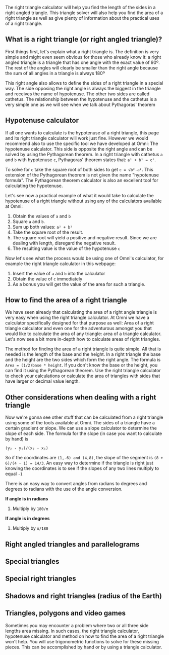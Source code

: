 The right triangle calculator will help you find the length of the sides in a right angled triangle. This triangle solver will also help you find the area of a right triangle as well as give plenty of information about the practical uses of a right triangle.

## What is a right triangle (or right angled triangle)?

First things first, let's explain what a right triangle is. The definition is very simple and might even seem obvious for those who already know it: a right angled triangle is a triangle that has one angle with the exact value of 90º. The rest of the angles will clearly be smaller than the right angle because the sum of all angles in a triangle is always 180º

This right angle also allows to define the sides of a right triangle in a special way. The side opposing the right angle is always the biggest in the triangle and receives the name of hypotenuse. The other two sides are called cathetus. The relationship between the hypotenuse and the cathetus is a very simple one as we will see when we talk about Pythagoras' theorem 

## Hypotenuse calculator

If all one wants to calculate is the hypotenuse of a right triangle, this page and its right triangle calculator will work just fine. However we would recommend also to use the specific tool we have developed at Omni: <portal cid="1098">The hypotenuse calculator</portal>. This side is opposite the right angle and can be solved by using the Pythagorean theorem. In a right triangle with cathetus `a` and `b` with hypotenuse `c`, Pythagoras' theorem states that: `a² + b² = c²`. 

To solve for `c` take the <portal cid="151">square root</portal> of both sides to get `c = √b²-a²`. This extension of the Pythagorean theorem is not given the name "hypotenuse formula". The <portal cid="53">Pythagorean theorem calculator</portal> is also an excellent tool for calculating the hypotenuse.

Let's see now a practical example of what it would take to calculate the hypotenuse of a right triangle without using any of the calculators available at Omni:

1. Obtain the values of `a` and `b`
1. Square `a` and `b`.
1. Sum up both values: `a² + b²`
1. Take the square root of the result. 
1. The square root will yield a positive and negative result. Since we are dealing with length, disregard the negative result.
1. The resulting value is the value of the hypotenuse `c`


Now let's see what the process would be using one of Omni's calculator, for example the right triangle calculator in this webpage:

1) Insert the value of `a` and `b` into the calculator
1) Obtain the value of `c` immediately
1) As a bonus you will get the value of the area for such a triangle.


## How to find the area of a right triangle

We have seen already that calculating the area of a right angle triangle is very easy when using the right triangle calculator. At Omni we have a calculator specifically designed for that purpose as well: <portal cid=1100> Area of a right triangle calculator</portal> and even one for the adventurous amongst you that would like to calculate the area of any triangle: <portal cid=906> area of a triangle calculator</portal>. Let's now see a bit more in-depth how to calculate areas of right triangles.

The method for finding the area of a right triangle is quite simple. All that is needed is the length of the base and the height. In a right triangle the base and the height are the two sides which form the right angle. The formula is `Area = (1/2)base * height`. If you don't know the base or the height, you can find it using the Pythagorean theorem. Use the right triangle calculator to check your calculations or calculate the area of triangles with sides that have larger or decimal value length.

## Other considerations when dealing with a right triangle

Now we're gonna see other stuff that can be calculated from a right triangle using some of the tools available at Omni. The sides of a triangle have a certain gradient or slope. We can use a <portal cid="184">slope calculator</portal> to determine the slope of each side. The formula for the slope (in case you want to calculate by hand) is 

`(y₂ - y₁)/(x₂ - x₁)`

So if the coordinates are `(1,-6) and (4,8)`, the slope of the segment is `(8 + 6)/(4 - 1) = 14/3`.  An easy way to determine if the triangle is right just knowing the coordinates is to see if the slopes of any two lines multiply to equal `-1`

There is an easy way to convert angles from radians to degrees and degrees to radians with the use of the <portal cid="211">angle conversion</portal>.  

**If angle is in radians**
1. Multiply by `180/π`

**If angle is in degrees**
1. Multiply by `π/180`

## Right angled triangles and parallelograms

## Special triangles

## Special right triangles

## Shadows and right triangles (radius of the Earth)

## Triangles, polygons and video games
<later>Sometimes you may encounter a problem where two or all three side lengths area missing. In such cases, the right triangle calculator, hypotenuse calculator and method on how to find the area of a right triangle won't help. You will use trigonometric functions to solve for these missing pieces. This can be accomplished by hand or by using a <portal cid="185">triangle calculator</portal>.</later>
